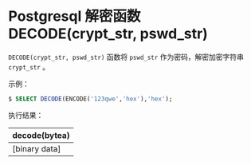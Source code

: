 # Postgresql 解密函数 DECODE(crypt_str, pswd_str)

`DECODE(crypt_str, pswd_str)` 函数将 `pswd_str` 作为密码，解密加密字符串 `crypt_str` 。

示例：

``` sql
$ SELECT DECODE(ENCODE('123qwe','hex'),'hex');
```

执行结果：

|decode(bytea)|
|-----|
|[binary data]|
